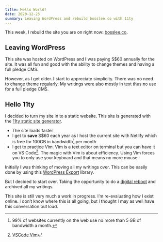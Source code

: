 ```yaml
---
title: Hello World! 
date: 2020-12-25
summary: Leaving WordPress and rebuild bosslee.co with 11ty
---
```


This week, I rebuild the site you are on right now: [bosslee.co](/). 

## Leaving WordPress
This site was hosted on WordPress and I was paying S$60 annually for the site. It was all fun and good with the ability to change themes and having a full pledge CMS. 

However, as I get older. I start to appreciate simplicity. There was no need to change theme regularly. My writings were also mostly in text thus no use for a full pledge CMS. 

## Hello 11ty

I decided to turn my site in to a static website. This site is generated with the [11ty static site generator](https://www.11ty.dev/).

- The site loads faster
- I get to **save** S$60 each year as I host the current site with Netlify which is free for 100GB in bandwidth[^1] per month
- I get to practice Vim. Vim is a text editor on terminal but you can have it on VS Code[^2]. The magic with Vim is about efficiency. Using Vim forces you to only use your keyboard and that means no more mouse. 

Initially I was thinking of moving all my writings over. This can be easily done by using this [WordPress Export](https://github.com/lonekorean/wordpress-export-to-markdown) library. 

But I decided to start over. Taking the opportunity to do a [digital reboot](/about) and archived all my writings.

This site is still very much a work in progress. I’m re-evaluating how I exist online. I don’t know where this is all going, but I thought I may as well have this conversation out loud. 
 
[^1]: 99% of websites currently on the web use no more than 5 GB of bandwidth a month.
[^2]: [VSCode Vim](https://github.com/VSCodeVim/Vim)
